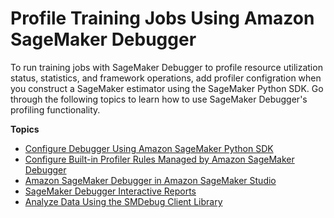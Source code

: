 # Profile Training Jobs Using Amazon SageMaker Debugger<a name="debugger-profile-training-jobs"></a>

To run training jobs with SageMaker Debugger to profile resource utilization status, statistics, and framework operations, add profiler configration when you construct a SageMaker estimator using the SageMaker Python SDK\. Go through the following topics to learn how to use SageMaker Debugger's profiling functionality\.

**Topics**
+ [Configure Debugger Using Amazon SageMaker Python SDK](debugger-configuration-for-profiling.md)
+ [Configure Built\-in Profiler Rules Managed by Amazon SageMaker Debugger](use-debugger-built-in-profiler-rules.md)
+ [Amazon SageMaker Debugger in Amazon SageMaker Studio](debugger-on-studio.md)
+ [SageMaker Debugger Interactive Reports](debugger-report.md)
+ [Analyze Data Using the SMDebug Client Library](debugger-analyze-data.md)